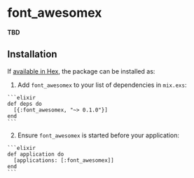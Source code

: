 # font_awesomex

**TBD**

## Installation

If [available in Hex](https://hex.pm/docs/publish), the package can be installed as:

  1. Add `font_awesomex` to your list of dependencies in `mix.exs`:

    ```elixir
    def deps do
      [{:font_awesomex, "~> 0.1.0"}]
    end
    ```

  2. Ensure `font_awesomex` is started before your application:

    ```elixir
    def application do
      [applications: [:font_awesomex]]
    end
    ```
